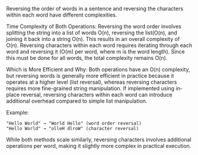Reversing the order of words in a sentence and reversing the characters within each word have different complexities.

 Time Complexity of Both Operations:
     Reversing the word order involves splitting the string into a list of words O(n), reversing the list(O(n), and joining it back into a string O(n). This results in an overall complexity of O(n).
     Reversing characters within each word requires iterating through each word and reversing it (O(m) per word, where m is the word length). Since this must be done for all words, the total complexity remains O(n).

 Which is More Efficient and Why:
     Both operations have an O(n) complexity, but reversing words is generally more efficient in practice because it operates at a higher level (list reversal), whereas reversing characters requires more fine-grained string manipulation.
     If implemented using in-place reversal, reversing characters within each word can introduce additional overhead compared to simple list manipulation.

Example:

    "Hello World" → "World Hello" (word order reversal)
    "Hello World" → "olleH dlroW" (character reversal)

While both methods scale similarly, reversing characters involves additional operations per word, making it slightly more complex in practical execution.